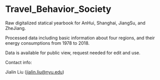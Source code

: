 # Travel_Behavior_Society

Raw digitalized statical yearbook for AnHui, Shanghai, JiangSu, and ZheJiang.

Processed data including basic information about four regions, and their energy consumptions from 1978 to 2018.

Data is available for public view, request needed for edit and use.

Contact info: 

Jialin Liu (jialin.liu@nyu.edu)
